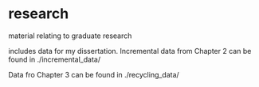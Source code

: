 # research
material relating to graduate research

includes data for my dissertation.
Incremental data from Chapter 2 can be found in ./incremental_data/

Data fro Chapter 3 can be found in ./recycling_data/


